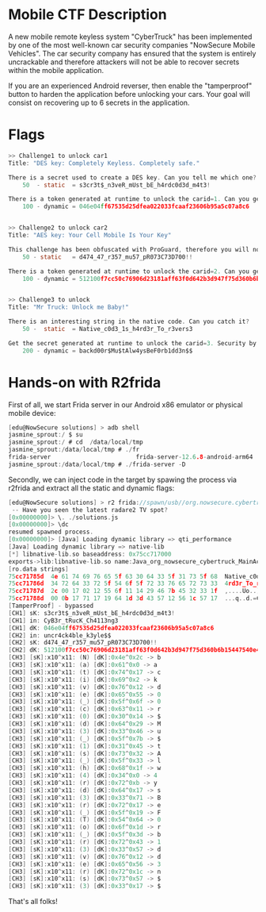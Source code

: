 # Mobile CTF Description
A new mobile remote keyless system "CyberTruck" has been implemented by one of the most well-known car security companies "NowSecure Mobile Vehicles". The car security company has ensured that the system is entirely uncrackable and therefore attackers will not be able to recover secrets within the mobile application.

If you are an experienced Android reverser, then enable the "tamperproof" button to harden the application before unlocking your cars. Your goal will consist on recovering up to 6 secrets in the application.

# Flags
```c
>> Challenge1 to unlock car1
Title: "DES key: Completely Keyless. Completely safe."

There is a secret used to create a DES key. Can you tell me which one?
	50  - static  = s3cr3t$_n3veR_mUst_bE_h4rdc0d3d_m4t3!

There is a token generated at runtime to unlock the carid=1. Can you get it? (flag must be summitted in hexa all lowercase)
	100 - dynamic = 046e04ff67535d25dfea022033fcaaf23606b95a5c07a8c6


>> Challenge2 to unlock car2
Title: "AES key: Your Cell Mobile Is Your Key"

This challenge has been obfuscated with ProGuard, therefore you will not recover the AES key.
	50 - static   = d474_47_r357_mu57_pR073C73D700!!

There is a token generated at runtime to unlock the carid=2. Can you get it? (flag must be summitted in hexa all lowercase)
	100 - dynamic = 512100f7cc50c76906d23181aff63f0d642b3d947f75d360b6b15447540e4f16


>> Challenge3 to unlock
Title: "Mr Truck: Unlock me Baby!"

There is an interesting string in the native code. Can you catch it?
	50 -  static  = Native_c0d3_1s_h4rd3r_To_r3vers3

Get the secret generated at runtime to unlock the carid=3. Security by obscurity is not a great design. Use real crypto! (hint: check the length when summitting the secret!)
	200 - dynamic = backd00r$Mu$tAlw4ysBeF0rb1dd3n$$
```

# Hands-on with R2frida
First of all, we start Frida server in our Android x86 emulator or physical mobile device:
```c
[edu@NowSecure solutions] > adb shell
jasmine_sprout:/ $ su
jasmine_sprout:/ # cd  /data/local/tmp
jasmine_sprout:/data/local/tmp # ./fr
frida-server                        frida-server-12.6.8-android-arm64
jasmine_sprout:/data/local/tmp # ./frida-server -D
```

Secondly, we can inject code in the target by spawing the process via r2frida and extract all the static and dynamic flags:
```c
[edu@NowSecure solutions] > r2 frida://spawn/usb//org.nowsecure.cybertruck
 -- Have you seen the latest radare2 TV spot?
[0x00000000]> \. ./solutions.js
[0x00000000]> \dc
resumed spawned process.
[0x00000000]> [Java] Loading dynamic library => qti_performance
[Java] Loading dynamic library => native-lib
[*] libnative-lib.so baseaddress: 0x75cc717000
exports->lib:libnative-lib.so name:Java_org_nowsecure_cybertruck_MainActivity_init addr:0x75cc7176e8 offset:0x6e8 type:function
[ro.data strings]
75cc71785d  4e 61 74 69 76 65 5f 63 30 64 33 5f 31 73 5f 68  Native_c0d3_1s_h
75cc71786d  34 72 64 33 72 5f 54 6f 5f 72 33 76 65 72 73 33  4rd3r_To_r3vers3
75cc71787d  2c 00 17 02 12 55 6f 11 14 29 46 7b 45 32 33 1f  ,....Uo..)F{E23.
75cc71788d  00 0b 17 71 17 19 64 1d 3d 43 57 12 56 1c 57 17  ...q..d.=CW.V.W.
[TamperProof] - bypassed
[CH1] sK: s3cr3t$_n3veR_mUst_bE_h4rdc0d3d_m4t3!
[CH1] in: CyB3r_tRucK_Ch4113ng3
[CH1] dK: 046e04ff67535d25dfea022033fcaaf23606b95a5c07a8c6
[CH2] in: uncr4ck4ble_k3yle$$
[CH2] sK: d474_47_r357_mu57_pR073C73D700!!
[CH2] dK: 512100f7cc50c76906d23181aff63f0d642b3d947f75d360b6b15447540e4f16
[CH3] [sK]:x10^x11: (N) [dK]:0x4e^0x2c -> b
[CH3] [sK]:x10^x11: (a) [dK]:0x61^0x0 -> a
[CH3] [sK]:x10^x11: (t) [dK]:0x74^0x17 -> c
[CH3] [sK]:x10^x11: (i) [dK]:0x69^0x2 -> k
[CH3] [sK]:x10^x11: (v) [dK]:0x76^0x12 -> d
[CH3] [sK]:x10^x11: (e) [dK]:0x65^0x55 -> 0
[CH3] [sK]:x10^x11: (_) [dK]:0x5f^0x6f -> 0
[CH3] [sK]:x10^x11: (c) [dK]:0x63^0x11 -> r
[CH3] [sK]:x10^x11: (0) [dK]:0x30^0x14 -> $
[CH3] [sK]:x10^x11: (d) [dK]:0x64^0x29 -> M
[CH3] [sK]:x10^x11: (3) [dK]:0x33^0x46 -> u
[CH3] [sK]:x10^x11: (_) [dK]:0x5f^0x7b -> $
[CH3] [sK]:x10^x11: (1) [dK]:0x31^0x45 -> t
[CH3] [sK]:x10^x11: (s) [dK]:0x73^0x32 -> A
[CH3] [sK]:x10^x11: (_) [dK]:0x5f^0x33 -> l
[CH3] [sK]:x10^x11: (h) [dK]:0x68^0x1f -> w
[CH3] [sK]:x10^x11: (4) [dK]:0x34^0x0 -> 4
[CH3] [sK]:x10^x11: (r) [dK]:0x72^0xb -> y
[CH3] [sK]:x10^x11: (d) [dK]:0x64^0x17 -> s
[CH3] [sK]:x10^x11: (3) [dK]:0x33^0x71 -> B
[CH3] [sK]:x10^x11: (r) [dK]:0x72^0x17 -> e
[CH3] [sK]:x10^x11: (_) [dK]:0x5f^0x19 -> F
[CH3] [sK]:x10^x11: (T) [dK]:0x54^0x64 -> 0
[CH3] [sK]:x10^x11: (o) [dK]:0x6f^0x1d -> r
[CH3] [sK]:x10^x11: (_) [dK]:0x5f^0x3d -> b
[CH3] [sK]:x10^x11: (r) [dK]:0x72^0x43 -> 1
[CH3] [sK]:x10^x11: (3) [dK]:0x33^0x57 -> d
[CH3] [sK]:x10^x11: (v) [dK]:0x76^0x12 -> d
[CH3] [sK]:x10^x11: (e) [dK]:0x65^0x56 -> 3
[CH3] [sK]:x10^x11: (r) [dK]:0x72^0x1c -> n
[CH3] [sK]:x10^x11: (s) [dK]:0x73^0x57 -> $
[CH3] [sK]:x10^x11: (3) [dK]:0x33^0x17 -> $
```

That's all folks!
